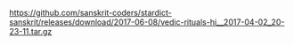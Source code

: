 https://github.com/sanskrit-coders/stardict-sanskrit/releases/download/2017-06-08/vedic-rituals-hi__2017-04-02_20-23-11.tar.gz

